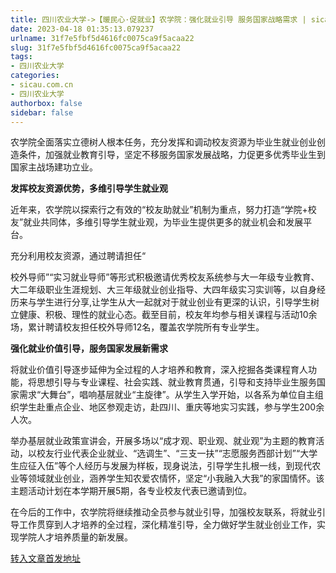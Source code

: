 ```yaml
---
title: 四川农业大学->【暖民心·促就业】农学院：强化就业引导 服务国家战略需求 | sicau.com.cn
date: 2023-04-18 01:35:13.079237
urlname: 31f7e5fbf5d4616fc0075ca9f5acaa22
slug: 31f7e5fbf5d4616fc0075ca9f5acaa22
tags: 
- 四川农业大学
categories:
- sicau.com.cn
- 四川农业大学
authorbox: false
sidebar: false
---
```

农学院全面落实立德树人根本任务，充分发挥和调动校友资源为毕业生就业创业创造条件，加强就业教育引导，坚定不移服务国家发展战略，力促更多优秀毕业生到国家主战场建功立业。

**发挥校友资源优势，多维引导学生就业观**

近年来，农学院以探索行之有效的“校友助就业”机制为重点，努力打造“学院+校友”就业共同体，多维引导学生就业观，为毕业生提供更多的就业机会和发展平台。

充分利用校友资源，通过聘请担任“
<!--more-->
校外导师”“实习就业导师”等形式积极邀请优秀校友系统参与大一年级专业教育、大二年级职业生涯规划、大三年级就业创业指导、大四年级实习实训等，以自身经历来与学生进行分享,让学生从大一起就对于就业创业有更深的认识，引导学生树立健康、积极、理性的就业心态。截至目前，校友年均参与相关课程与活动10余场，累计聘请校友担任校外导师12名，覆盖农学院所有专业学生。

**强化就业价值引导，服务国家发展新需求**

将就业价值引导逐步延伸为全过程的人才培养和教育，深入挖掘各类课程育人功能，将思想引导与专业课程、社会实践、就业教育贯通，引导和支持毕业生服务国家需求“大舞台”，唱响基层就业“主旋律”。从学生入学开始，以各系为单位自主组织学生赴重点企业、地区参观走访，赴四川、重庆等地实习实践，参与学生200余人次。

举办基层就业政策宣讲会，开展多场以“成才观、职业观、就业观”为主题的教育活动，以校友行业代表企业就业、“选调生”、“三支一扶”“志愿服务西部计划”“大学生应征入伍”等个人经历与发展为样板，现身说法，引导学生扎根一线，到现代农业等领域就业创业，涵养学生知农爱农情怀，坚定“小我融入大我”的家国情怀。该主题活动计划在本学期开展5期，各专业校友代表已邀请到位。

在今后的工作中，农学院将继续推动全员参与就业引导，加强校友联系，将就业引导工作贯穿到人才培养的全过程，深化精准引导，全力做好学生就业创业工作，实现学院人才培养质量的新发展。



[转入文章首发地址](https://news.sicau.edu.cn/info/1135/71803.htm)